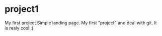 # project1
My first project
Simple landing page. My first "project" and deal with git. It is realy cool :)
